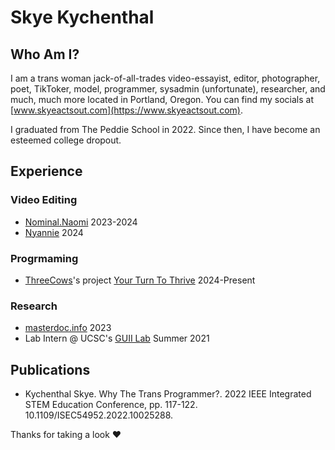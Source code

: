 # Skye Kychenthal

## Who Am I?

I am a trans woman jack-of-all-trades video-essayist, editor, photographer, poet, TikToker, model, programmer, sysadmin (unfortunate), researcher, and much, much more located in Portland, Oregon. You can find my socials at [www.skyeactsout.com](https://www.skyeactsout.com). 

I graduated from The Peddie School in 2022. Since then, I have become an esteemed college dropout. 

## Experience

### Video Editing

* [Nominal.Naomi](https://www.tiktok.com/@nominal.naomi) 2023-2024
* [Nyannie](https://www.tiktok.com/@nyaannie) 2024

### Progrmaming

* [ThreeCows](https://github.com/ThreeCows)'s project [Your Turn To Thrive](https://linktr.ee/yourturntothrive) 2024-Present

### Research

* [masterdoc.info](https://github.com/Blahaj-Research-Institute/ResearchMasterdoc) 2023
* Lab Intern @ UCSC's [GUII Lab](https://guiilab.ucsc.edu/) Summer 2021

## Publications

* Kychenthal Skye. Why The Trans Programmer?. 2022 IEEE Integrated STEM Education Conference, pp. 117-122. 10.1109/ISEC54952.2022.10025288.

Thanks for taking a look ♥ 
